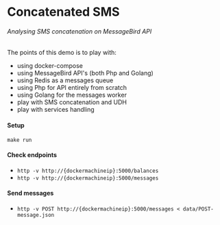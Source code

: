 # Concatenated SMS

###### Analysing SMS concatenation on MessageBird API
The points of this demo is to play with:
- using docker-compose 
- using MessageBird API's (both Php and Golang)
- using Redis as a messages queue
- using Php for API entirely from scratch
- using Golang for the messages worker
- play with SMS concatenation and UDH 
- play with services handling

#### Setup
`make run`

#### Check endpoints
- `http -v http://{dockermachineip}:5000/balances`
- `http -v http://{dockermachineip}:5000/messages`

#### Send messages
- `http -v POST http://{dockermachineip}:5000/messages < data/POST-message.json`